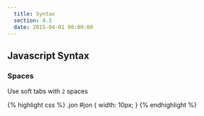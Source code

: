 ```yaml
---
  title: Syntax
  section: 4.1
  date: 2015-04-01 00:00:00
---
```


## Javascript Syntax

### Spaces

Use soft tabs with `2` spaces

{% highlight css %}
.jon #jon { width: 10px; }
{% endhighlight %}
